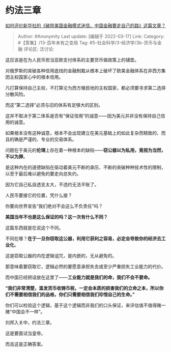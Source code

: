 # 约法三章
[如何评价新华社的《破除美国金融模式迷信，中国金融要走自己的路》这篇文章？](https://www.zhihu.com/question/522110212/answer/2392819835)

> Author: #Anonymity
> Last update: [编辑于 2022-03-17]
> Link:
> Category: #【答集】/13-百年未有之变局
> Tag: #5-社会科学/3-经济学/3b-货币与金融
> 评论区:
> 泛讨论:

这应该是在为人民币担当亚欧支付体系的主要货币做政策上的铺垫。

对俄罗斯的突破各种信用底线的金融制裁从根本上破坏了欧美金融体系在非西方集团主权国家心中的根本信用。

凡打算保持自己主权，不打算沦为西方殖民地的主权国家，都必须要寻求第二选择分散风险。

而这“第二选择”必须与旧的体系有足够大的区别。

这并不取决于第二体系是否有“保证信用”的诚意——因为美元并非没有保持自己信用的诚意。

如果根本没有这种诚意，根本不会出现建立在美元基础上的如此复杂而精致的、而且的确是严谨的、专业的交易体系。

问题在于美元的**伦理**上存在着一种根本的缺陷——**窃公器以为私用，竟视为当然，不以为罪**。

是这种内在的道德缺陷在驱动着美元不断的承压、不断的突破种种技术性的限制，以至于最后难以避免的要走向总失约。

因为它自己私自透支太大，不违约无法平账了。

人民币要接它的位置，凭什么接？

你要向世界宣告“我们绝对不会这么不负责任”吗？

**美国当年不也是这么保证的吗？这一次有什么不同？**

这篇东西就是在说这个不同。

不同在哪？**在于一旦你窃取这公器，利用它获利之容易，必定会导致你的经济去工业化**。

这是窃取公器的内在逻辑诅咒，是内嵌的，无从避免的。

那意味着要窃取它，逻辑必然的要愿意承担失去或至少严重损失工业能力的代价。

而中国已经把话放在这里了——**工业能力就是我们的命，我们不会不要命。**

**“我们非常清楚，滥发货币收铸币税，一定会本质的损害我们的立命之本，所以你们不需要相信我们的品格，你们只需要相信我们珍惜自己的生命。”**

你们可以检验这个逻辑，基于这个逻辑而非我们的口头保证，来评估值不值得赌一赌“中国会不一样”。

刘邦入关中，约法三章。

这是要面试当皇帝。

而且这是正确答案。
